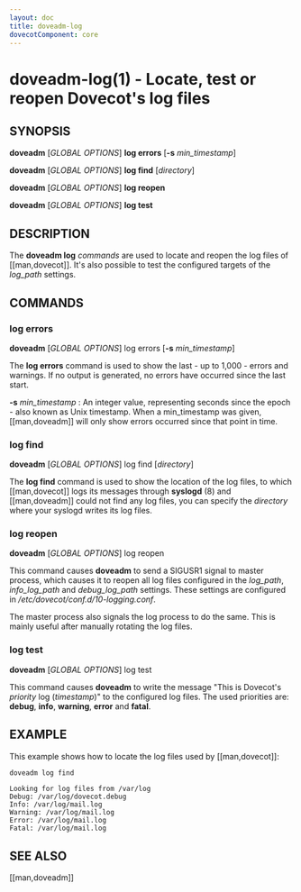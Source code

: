 ```yaml
---
layout: doc
title: doveadm-log
dovecotComponent: core
---
```


# doveadm-log(1) - Locate, test or reopen Dovecot's log files

## SYNOPSIS

**doveadm** [*GLOBAL OPTIONS*] **log errors** [**-s** *min_timestamp*]

**doveadm** [*GLOBAL OPTIONS*] **log find** [*directory*]

**doveadm** [*GLOBAL OPTIONS*] **log reopen**

**doveadm** [*GLOBAL OPTIONS*] **log test**

## DESCRIPTION

The **doveadm log** *commands* are used to locate and reopen the log
files of [[man,dovecot]]. It's also possible to test the configured
targets of the *log_path* settings.

<!-- @include: global-options.inc -->

## COMMANDS

### log errors

**doveadm** [*GLOBAL OPTIONS*] log errors [**-s** *min_timestamp*]

The **log errors** command is used to show the last - up to 1,000 -
errors and warnings. If no output is generated, no errors have occurred
since the last start.

**-s** *min_timestamp*
:   An integer value, representing seconds since the epoch - also known
    as Unix timestamp. When a min_timestamp was given, [[man,doveadm]]
    will only show errors occurred since that point in time.

### log find

**doveadm** [*GLOBAL OPTIONS*] log find [*directory*]

The **log find** command is used to show the location of the log files,
to which [[man,dovecot]]
logs its messages through **syslogd** (8) and [[man,doveadm]] could
not find any log files, you can specify the *directory* where your
syslogd writes its log files.

### log reopen

**doveadm** [*GLOBAL OPTIONS*] log reopen

This command causes **doveadm** to send a SIGUSR1 signal to master
process, which causes it to reopen all log files configured in the
*log_path*, *info_log_path* and *debug_log_path* settings. These
settings are configured in */etc/dovecot/conf.d/10-logging.conf*.

The master process also signals the log process to do the same. This
is mainly useful after manually rotating the log files.

### log test

**doveadm** [*GLOBAL OPTIONS*] log test

This command causes **doveadm** to write the message "This is Dovecot's
*priority* log (*timestamp*)" to the configured log files. The used
priorities are: **debug**, **info**, **warning**, **error** and
**fatal**.

## EXAMPLE

This example shows how to locate the log files used by [[man,dovecot]]:

```sh
doveadm log find
```
```
Looking for log files from /var/log
Debug: /var/log/dovecot.debug
Info: /var/log/mail.log
Warning: /var/log/mail.log
Error: /var/log/mail.log
Fatal: /var/log/mail.log
```

<!-- @include: reporting-bugs.inc -->

## SEE ALSO

[[man,doveadm]]
